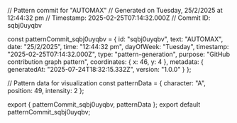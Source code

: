 // Pattern commit for "AUTOMAX"
// Generated on Tuesday, 25/2/2025 at 12:44:32 pm
// Timestamp: 2025-02-25T07:14:32.000Z
// Commit ID: sqbj0uyqbv

const patternCommit_sqbj0uyqbv = {
  id: "sqbj0uyqbv",
  text: "AUTOMAX",
  date: "25/2/2025",
  time: "12:44:32 pm",
  dayOfWeek: "Tuesday",
  timestamp: "2025-02-25T07:14:32.000Z",
  type: "pattern-generation",
  purpose: "GitHub contribution graph pattern",
  coordinates: {
    x: 46,
    y: 4
  },
  metadata: {
    generatedAt: "2025-07-24T18:32:15.332Z",
    version: "1.0.0"
  }
};

// Pattern data for visualization
const patternData = {
  character: "A",
  position: 49,
  intensity: 2
};

export { patternCommit_sqbj0uyqbv, patternData };
export default patternCommit_sqbj0uyqbv;

